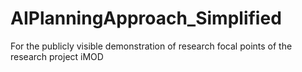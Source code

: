 # AIPlanningApproach_Simplified
For the publicly visible demonstration of research focal points of the research project iMOD
